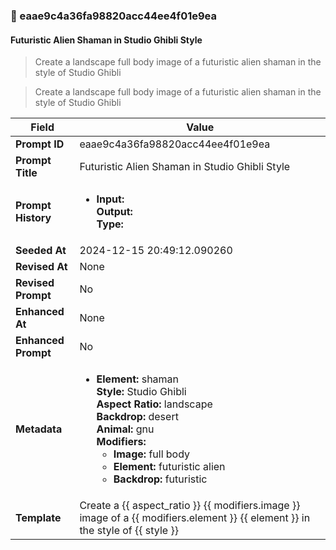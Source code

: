 

### 📜 eaae9c4a36fa98820acc44ee4f01e9ea

#### Futuristic Alien Shaman in Studio Ghibli Style

> Create a landscape full body image of a futuristic alien shaman in the style of Studio Ghibli

> Create a landscape full body image of a futuristic alien shaman in the style of Studio Ghibli

| Field          | Value                                                                                                                                                                      |
|----------------|----------------------------------------------------------------------------------------------------------------------------------------------------------------------------|
| **Prompt ID**  | eaae9c4a36fa98820acc44ee4f01e9ea                                                                                                                                                            |
| **Prompt Title**  | Futuristic Alien Shaman in Studio Ghibli Style                                                                                                                                                            |
| **Prompt History** | <ul><li>**Input:**  <br> **Output:**  <br> **Type:** </li></ul> |
| **Seeded At** | 2024-12-15 20:49:12.090260                                                                                                                                                   |
| **Revised At** | None                                                                                                                                                   |
| **Revised Prompt** | No                                                                                                                                                                      |
| **Enhanced At** | None                                                                                                                                                  |
| **Enhanced Prompt** | No                                                                                                                                                                    |
| **Metadata**   | <ul><li>**Element:** shaman <br> **Style:** Studio Ghibli <br> **Aspect Ratio:** landscape <br> **Backdrop:** desert <br> **Animal:** gnu <br> **Modifiers:**<ul><li>**Image:** full body</li><li>**Element:** futuristic alien</li><li>**Backdrop:** futuristic</li></ul></li></ul> |
| **Template**   | Create a {{ aspect_ratio }} {{ modifiers.image }} image of a {{ modifiers.element }} {{ element }} in the style of {{ style }}                                                                                                                                           |


